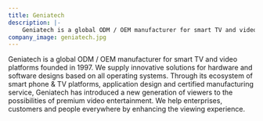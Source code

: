 ```yaml
---
title: Geniatech
description: |-
    Geniatech is a global ODM / OEM manufacturer for smart TV and video platforms founded in 1997.
company_image: geniatech.jpg
---
```

Geniatech is a global ODM / OEM manufacturer for smart TV and video platforms founded in 1997. We supply innovative solutions for hardware and software designs based on all operating systems. Through its ecosystem of smart phone & TV platforms, application design and certified manufacturing service, Geniatech has introduced a new generation of viewers to the possibilities of premium video entertainment. We help enterprises, customers and people everywhere by enhancing the viewing experience.

